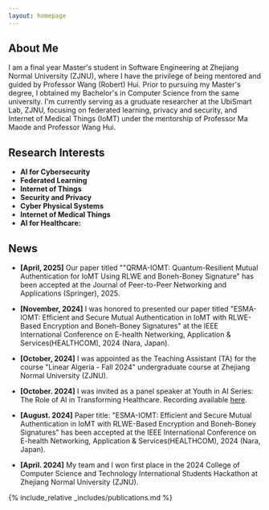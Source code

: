 ```yaml
---
layout: homepage
---
```


## About Me

I am a final year Master's student in Software Engineering at Zhejiang Normal University (ZJNU), 
 where I have the privilege of being mentored and guided by Professor Wang (Robert) Hui. 
Prior to pursuing my Master's degree, I obtained my Bachelor's in Computer Science 
from the same university.
I'm currently serving as a 
gruduate researcher at the UbiSmart Lab, ZJNU, focusing on federated learning, privacy and security, and 
Internet of Medical Things (IoMT) under the mentorship of Professor Ma Maode and Professor Wang Hui.


## Research Interests

- **AI for Cybersecurity**
- **Federated Learning** 
- **Internet of Things**
- **Security and Privacy**
- **Cyber Physical Systems**
- **Internet of Medical Things**
- **AI for Healthcare:** 


## News


- <strong>[April, 2025]</strong> Our paper titled ""QRMA-IOMT: Quantum-Resilient Mutual Authentication for IoMT Using RLWE and Boneh-Boney Signature" has been accepted at the Journal of Peer-to-Peer Networking and Applications (Springer), 2025.

- <strong>[November, 2024]</strong> I was honored to presented our paper titled "ESMA-IOMT: Efficient and Secure Mutual Authentication in IoMT with RLWE-Based Encryption and Boneh-Boney Signatures" at the IEEE International Conference on E-health Networking, Application & Services(HEALTHCOM), 2024 (Nara, Japan).

- <strong>[October, 2024]</strong> I was appointed as the Teaching Assistant (TA) for the course "Linear Algeria - Fall 2024" undergraduate course at Zhejiang Normal University (ZJNU).

- <strong>[October. 2024]</Strong> I was invited as a panel speaker at  Youth in AI Series: The Role of AI in Transforming Healthcare. Recording available [here](https://youtu.be/pj58uSJiPW8).

-  <strong>[August. 2024]</strong> Paper title: "ESMA-IOMT: Efficient and Secure Mutual Authentication in IoMT with RLWE-Based Encryption and Boneh-Boney Signatures"  has been accepted at the IEEE International Conference on E-health Networking, Application & Services(HEALTHCOM), 2024 (Nara, Japan).

-  <strong>[April. 2024]</strong> My team and I won first place in the 2024 College of Computer Science and Technology International Students Hackathon at Zhejiang Normal University (ZJNU).


{% include_relative _includes/publications.md %}

<!--{% include_relative _includes/services.md %}-->